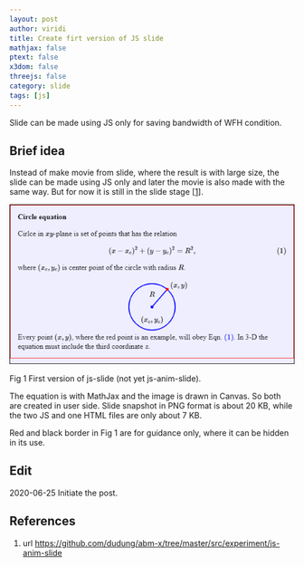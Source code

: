 ```yaml
---
layout: post
author: viridi
title: Create firt version of JS slide
mathjax: false
ptext: false
x3dom: false
threejs: false
category: slide
tags: [js]
---
```

Slide can be made using JS only for saving bandwidth of WFH condition.

## Brief idea
Instead of  make movie from slide, where the result is with large size, the slide can be made using JS only and later the movie is also made with the same way. But for now it is still in the slide stage [[1](#ref1)].

![](https://github.com/dudung/abm-x/raw/master/src/experiment/js-anim-slide/js-anim-slide-0.png)

Fig 1 First version of js-slide (not yet js-anim-slide).

The equation is with MathJax and the image is drawn in Canvas. So both are created in user side. Slide snapshot in PNG format is about 20 KB, while the two JS and one HTML files are only about 7 KB.

Red and black border in Fig 1 are for guidance only, where it can be hidden in its use.

## Edit
2020-06-25 Initiate the post.<br />

## References
1. <a name="ref1"></a> url <https://github.com/dudung/abm-x/tree/master/src/experiment/js-anim-slide>